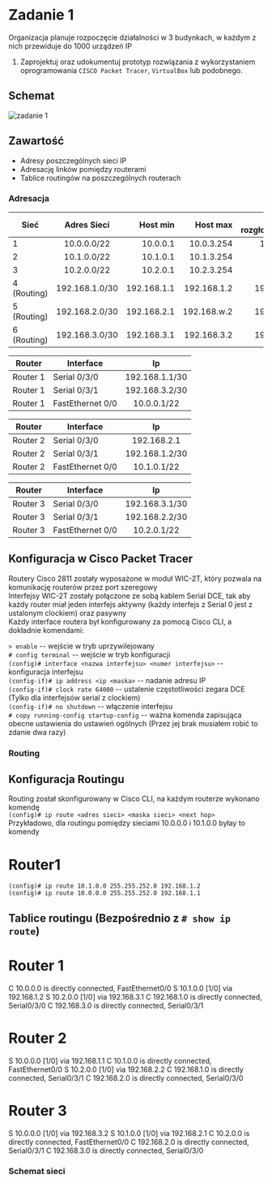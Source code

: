 # Zadanie 1

Organizacja planuje rozpoczęcie działalności w 3 budynkach, w każdym z nich przewiduje do 1000 urządzeń IP

1. Zaprojektuj oraz udokumentuj prototyp rozwiązania z wykorzystaniem oprogramowania ``CISCO Packet Tracer``, ``VirtualBox`` lub podobnego. 

## Schemat

![zadanie 1](stage-01.svg)

## Zawartość

 * Adresy poszczególnych sieci IP
 * Adresację linków pomiędzy routerami
 * Tablice routingów na poszczególnych routerach
 

### Adresacja

| Sieć  | Adres Sieci | Host min     | Host max      | Adres rozgłoszeniowy |
| -------------     |:-------------: | -----:       | -----:        | -----:    |
| 1         | 10.0.0.0/22 | 10.0.0.1 | 10.0.3.254 | 10.0.3.255 
| 2         | 10.1.0.0/22 | 10.1.0.1| 10.1.3.254 | |  10.1.3.255
| 3         | 10.2.0.0/22 | 10.2.0.1| 10.2.3.254 | |  10.2.3.255
| 4 (Routing) | 192.168.1.0/30 | 192.168.1.1 | 192.168.1.2 | 192.168.1.3 |
| 5 (Routing) | 192.168.2.0/30 | 192.168.2.1 | 192.168.w.2 | 192.168.2.3 |
| 6 (Routing) | 192.168.3.0/30 | 192.168.3.1 | 192.168.3.2 | 192.168.3.3 |

| Router | Interface | Ip | 
| ------------- | -------------  |:-------------:|
| Router 1 | Serial 0/3/0 |   192.168.1.1/30 | 
| Router 1 | Serial 0/3/1  |   192.168.3.2/30 | 
| Router 1 | FastEthernet 0/0  |  10.0.0.1/22 | 

| Router | Interface | Ip | 
| ------------- | -------------  |:-------------:|
|  Router 2 |  Serial 0/3/0  |  192.168.2.1 | 
|  Router 2 | Serial 0/3/1  |  192.168.1.2/30 | 
|  Router 2 | FastEthernet 0/0  |  10.1.0.1/22 | 

| Router | Interface | Ip | 
| ------------- | -------------  |:-------------:|
|  Router 3 | Serial 0/3/0 |  192.168.3.1/30 | 
|  Router 3 |Serial 0/3/1  |  192.168.2.2/30 | 
|  Router 3 | FastEthernet 0/0  |  10.2.0.1/22 | 

## Konfiguracja w Cisco Packet Tracer

Routery Cisco 2811 zostały wyposażone w moduł WIC-2T, który pozwala na komunikację routerów przez port szeregowy  
Interfejsy WIC-2T zostały połączone ze sobą kablem Serial DCE, tak aby każdy router miał jeden interfejs aktywny (każdy interfejs z Serial 0 jest z ustalonym clockiem) oraz pasywny  
Każdy interface routera był konfigurowany za pomocą Cisco CLI, a dokładnie komendami:  

```> enable``` -- wejście w tryb uprzywilejowany  
```# config terminal``` -- wejście w tryb konfiguracji  
```(config)# interface <nazwa interfejsu> <numer interfejsu>``` -- konfiguracja interfejsu  
```(config-if)# ip address <ip <maska>``` -- nadanie adresu IP  
```(config-if)# clock rate 64000``` -- ustalenie częstotliwości zegara DCE (Tylko dla interfejsów serial z clockiem)  
```(config-if)# no shutdown``` -- włączenie interfejsu  
```# copy running-config startup-config``` -- ważna komenda zapisująca obecne ustawienia do ustawień ogólnych (Przez jej brak musiałem robić to zdanie dwa razy)

### Routing

## Konfiguracja Routingu

Routing został skonfigurowany w Cisco CLI, na każdym routerze wykonano komendę  
```(config)# ip route <adres sieci> <maska sieci> <next hop>```  
Przykładowo, dla routingu pomiędzy sieciami 10.0.0.0 i 10.1.0.0 byłay to komendy

# Router1 
```(config)# ip route 10.1.0.0 255.255.252.0 192.168.1.2```  
```(config)# ip route 10.0.0.0 255.255.252.0 192.168.1.1```

## Tablice routingu (Bezpośrednio z ```# show ip route```)


# Router 1

C       10.0.0.0 is directly connected, FastEthernet0/0
S       10.1.0.0 [1/0] via 192.168.1.2
S       10.2.0.0 [1/0] via 192.168.3.1
C       192.168.1.0 is directly connected, Serial0/3/0
C       192.168.3.0 is directly connected, Serial0/3/1

# Router 2

S       10.0.0.0 [1/0] via 192.168.1.1
C       10.1.0.0 is directly connected, FastEthernet0/0
S       10.2.0.0 [1/0] via 192.168.2.2
C       192.168.1.0 is directly connected, Serial0/3/1
C       192.168.2.0 is directly connected, Serial0/3/0

# Router 3

S       10.0.0.0 [1/0] via 192.168.3.2
S       10.1.0.0 [1/0] via 192.168.2.1
C       10.2.0.0 is directly connected, FastEthernet0/0
C       192.168.2.0 is directly connected, Serial0/3/1
C       192.168.3.0 is directly connected, Serial0/3/0

### Schemat sieci


